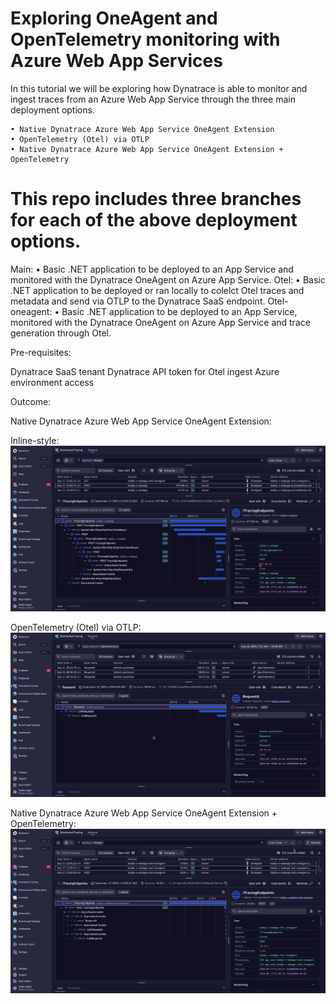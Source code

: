 # Exploring OneAgent and OpenTelemetry monitoring with Azure Web App Services
In this tutorial we will be exploring how Dynatrace is able to monitor and ingest traces from an Azure Web App Service through the three main deployment options.

	• Native Dynatrace Azure Web App Service OneAgent Extension
	• OpenTelemetry (Otel) via OTLP
	• Native Dynatrace Azure Web App Service OneAgent Extension + OpenTelemetry 

# This repo includes three branches for each of the above deployment options. 
Main:
	• Basic .NET application to be deployed to an App Service and monitored with the Dynatrace OneAgent on Azure App Service.
Otel:
	• Basic .NET application to be deployed or ran locally to colelct Otel traces and metadata and send via OTLP to the Dynatrace SaaS endpoint. 
Otel-oneagent:
	• Basic .NET application to be deployed to an App Service, monitored with the Dynatrace OneAgent on Azure App Service and trace generation through Otel.
 

	

Pre-requisites: 

Dynatrace SaaS tenant
Dynatrace API token for Otel ingest
Azure environment access

Outcome:

Native Dynatrace Azure Web App Service OneAgent Extension:

Inline-style: 
![alt text](https://github.com/dynatrace-bobbyvogler/dt-azure-web-app-service-otel/blob/main/images/oneagent.png?raw=true "OneAgent Extension")

OpenTelemetry (Otel) via OTLP:
![alt text](https://github.com/dynatrace-bobbyvogler/dt-azure-web-app-service-otel/blob/main/images/otel.png?raw=true "Otel")

Native Dynatrace Azure Web App Service OneAgent Extension + OpenTelemetry: 
![alt text](https://github.com/dynatrace-bobbyvogler/dt-azure-web-app-service-otel/blob/main/images/oneagent-otel.png?raw=true "OneAgent Extension + Otel")
